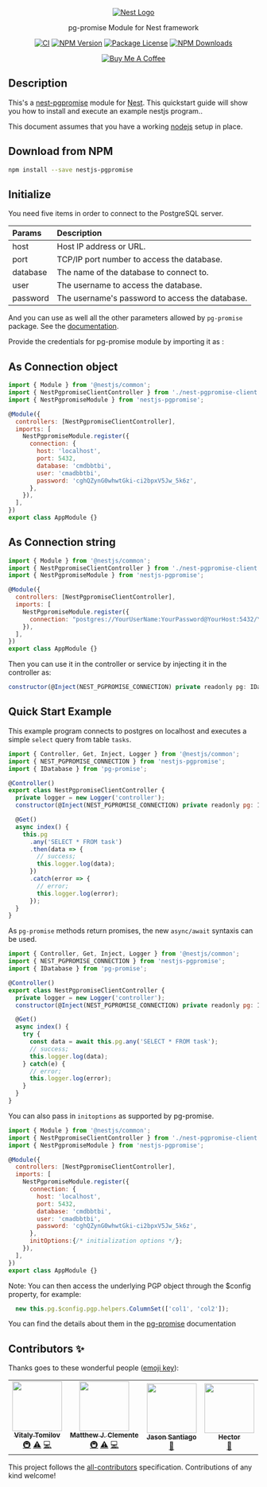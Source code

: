 <p align="center">
  <a href="http://nestjs.com/" target="blank"><img src="http://kamilmysliwiec.com/public/nest-logo.png#1" alt="Nest Logo" />   </a>

</p>

<p align="center">pg-promise Module for Nest framework</p>

<p align="center">
 <a href="https://www.npmjs.com/package/nestjs-pgpromise"><img src="https://github.com/rubiin/nestjs-pgpromise/workflows/CI/badge.svg" alt="CI" /></a> 
<a href="https://img.shields.io/npm/v/nestjs-pgpromise"><img src="https://img.shields.io/npm/v/nestjs-pgpromise" alt="NPM Version" /></a>
<a href="https://img.shields.io/npm/l/nestjs-pgpromise"><img src="https://img.shields.io/npm/l/nestjs-pgpromise" alt="Package License" /></a>
<a href="https://www.npmjs.com/package/nestjs-pgpromise"><img src="https://img.shields.io/npm/dm/nestjs-pgpromise" alt="NPM Downloads" /></a>
  


</p>


<p align="center">
<a href="https://www.buymeacoffee.com/XbgWxt567" target="_blank"><img src="https://i.imgur.com/CahshSS.png" alt="Buy Me A Coffee" style="height: auto !important;width: auto !important;" ></a>

</p>

## Description

This's a [nest-pgpromise](https://github.com/rubiin/nest-pgpromise) module for [Nest](https://github.com/nestjs/nest).
This quickstart guide will show you how to install and execute an example nestjs program..

This document assumes that you have a working [nodejs](http://nodejs.org/) setup in place.

## Download from NPM

```sh
npm install --save nestjs-pgpromise
```

## Initialize

You need five items in order to connect to the PostgreSQL server.

| Params | Description |
| :------- | :------------ |
| host | Host IP address or URL. |
| port | TCP/IP port number to access the database. |
| database | The name of the database to connect to. |
| user | The username to access the database. |
| password | The username's password to access the database. |

And you can use as well all the other parameters allowed by `pg-promise` package. See the [documentation](https://vitaly-t.github.io/pg-promise/index.html).

Provide the credentials for pg-promise module by importing it as :

## As Connection object

```javascript
import { Module } from '@nestjs/common';
import { NestPgpromiseClientController } from './nest-pgpromise-client.controller';
import { NestPgpromiseModule } from 'nestjs-pgpromise';

@Module({
  controllers: [NestPgpromiseClientController],
  imports: [
    NestPgpromiseModule.register({
      connection: {
        host: 'localhost',
        port: 5432,
        database: 'cmdbbtbi',
        user: 'cmadbbtbi',
        password: 'cghQZynG0whwtGki-ci2bpxV5Jw_5k6z',
      },
    }),
  ],
})
export class AppModule {}
```

## As Connection string

```javascript
import { Module } from '@nestjs/common';
import { NestPgpromiseClientController } from './nest-pgpromise-client.controller';
import { NestPgpromiseModule } from 'nestjs-pgpromise';

@Module({
  controllers: [NestPgpromiseClientController],
  imports: [
    NestPgpromiseModule.register({
      connection: "postgres://YourUserName:YourPassword@YourHost:5432/YourDatabase"
    }),
  ],
})
export class AppModule {}
```

Then you can use it in the controller or service by injecting it in the controller as:

```javascript
constructor(@Inject(NEST_PGPROMISE_CONNECTION) private readonly pg: IDatabase<any>) {}
```

## Quick Start Example

This example program connects to postgres on localhost and executes a simple `select` query from table `tasks`.

```javascript
import { Controller, Get, Inject, Logger } from '@nestjs/common';
import { NEST_PGPROMISE_CONNECTION } from 'nestjs-pgpromise';
import { IDatabase } from 'pg-promise';

@Controller()
export class NestPgpromiseClientController {
  private logger = new Logger('controller');
  constructor(@Inject(NEST_PGPROMISE_CONNECTION) private readonly pg: IDatabase<any>) {}

  @Get()
  async index() {
    this.pg
      .any('SELECT * FROM task')
      .then(data => {
        // success;
        this.logger.log(data);
      })
      .catch(error => {
        // error;
        this.logger.log(error);
      });
  }
}
```

As `pg-promise` methods return promises, the new `async/await` syntaxis can be used.

```javascript
import { Controller, Get, Inject, Logger } from '@nestjs/common';
import { NEST_PGPROMISE_CONNECTION } from 'nestjs-pgpromise';
import { IDatabase } from 'pg-promise';

@Controller()
export class NestPgpromiseClientController {
  private logger = new Logger('controller');
  constructor(@Inject(NEST_PGPROMISE_CONNECTION) private readonly pg: IDatabase<any>) {}

  @Get()
  async index() {
    try {
      const data = await this.pg.any('SELECT * FROM task');
      // success;
      this.logger.log(data);
    } catch(e) {
      // error;
      this.logger.log(error);
    }
  }
}
```

You can also pass in `initoptions` as supported by pg-promise. 

```javascript
import { Module } from '@nestjs/common';
import { NestPgpromiseClientController } from './nest-pgpromise-client.controller';
import { NestPgpromiseModule } from 'nestjs-pgpromise';

@Module({
  controllers: [NestPgpromiseClientController],
  imports: [
    NestPgpromiseModule.register({
      connection: {
        host: 'localhost',
        port: 5432,
        database: 'cmdbbtbi',
        user: 'cmadbbtbi',
        password: 'cghQZynG0whwtGki-ci2bpxV5Jw_5k6z',
      },
      initOptions:{/* initialization options */};
    }),
  ],
})
export class AppModule {}
```

Note: You can then access the underlying PGP object through the $config property, for example:
```javascript
  new this.pg.$config.pgp.helpers.ColumnSet(['col1', 'col2']);
```

You can find the details about them in the [pg-promise](https://vitaly-t.github.io/pg-promise/index.html) documentation

## Contributors ✨

Thanks goes to these wonderful people ([emoji key](https://allcontributors.org/docs/en/emoji-key)):

<!-- ALL-CONTRIBUTORS-LIST:START - Do not remove or modify this section -->
<!-- prettier-ignore-start -->
<!-- markdownlint-disable -->
<table>
  <tr>
    <td align="center"><a href="http://vitalytomilov.com"><img src="https://avatars1.githubusercontent.com/u/5108906?v=4" width="100px;" alt=""/><br /><sub><b>Vitaly Tomilov</b></sub></a><br /><a href="#infra-vitaly-t" title="Infrastructure (Hosting, Build-Tools, etc)">🚇</a> <a href="https://github.com/rubiin/nestjs-pgpromise/commits?author=vitaly-t" title="Tests">⚠️</a> <a href="https://github.com/rubiin/nestjs-pgpromise/commits?author=vitaly-t" title="Code">💻</a></td>
    <td align="center"><a href="https://blog.mattclemente.com"><img src="https://avatars0.githubusercontent.com/u/5348419?v=4" width="100px;" alt=""/><br /><sub><b>Matthew J. Clemente</b></sub></a><br /><a href="#infra-mjclemente" title="Infrastructure (Hosting, Build-Tools, etc)">🚇</a> <a href="https://github.com/rubiin/nestjs-pgpromise/commits?author=mjclemente" title="Tests">⚠️</a> <a href="https://github.com/rubiin/nestjs-pgpromise/commits?author=mjclemente" title="Code">💻</a></td>
    <td align="center"><a href="https://github.com/nythrox"><img src="https://avatars2.githubusercontent.com/u/41273690?v=4" width="100px;" alt=""/><br /><sub><b>Jason Santiago</b></sub></a><br /><a href="https://github.com/rubiin/nestjs-pgpromise/commits?author=nythrox" title="Documentation">📖</a></td>
    <td align="center"><a href="https://github.com/Hekkfern"><img src="https://avatars3.githubusercontent.com/u/55917369?v=4" width="100px;" alt=""/><br /><sub><b>Hector</b></sub></a><br /><a href="https://github.com/rubiin/nestjs-pgpromise/commits?author=Hekkfern" title="Documentation">📖</a></td>
  </tr>
</table>

<!-- markdownlint-enable -->
<!-- prettier-ignore-end -->
<!-- ALL-CONTRIBUTORS-LIST:END -->

This project follows the [all-contributors](https://github.com/all-contributors/all-contributors) specification. Contributions of any kind welcome!
